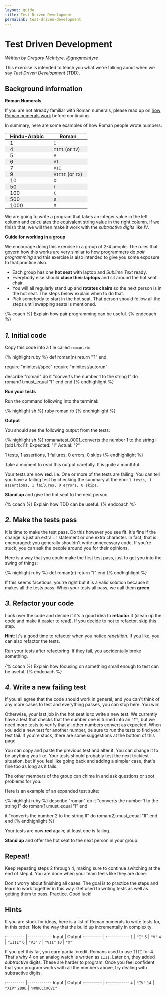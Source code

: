 ```yaml
---
layout: guide
title: Test Driven Development
permalink: test-driven-development
---
```


# Test Driven Development

*Written by Gregory McIntyre, [@gregmcintyre](https://twitter.com/gregmcintyre)*

This exercise is intended to teach you what we're talking about when we say
*Test Driven Development* (TDD).

## Background information

**Roman Numerals**

If you are not already familiar with Roman numerals, please read up
on [how Roman numerals work][Roman numerals] before continuing.

In summary, here are some examples of how Roman people wrote numbers:

<style>
.roman-table th,
.roman-table td { padding: 0 1rem; }
.roman-table thead tr { border-bottom: 1px solid black; }
.roman-table tr:nth-child(even) td { background-color: #eee; }
</style>

<table class="roman-table">
  <thead>
    <tr>
      <th>Hindu-Arabic</th>
      <th>Roman</th>
    </tr>
  </thead>
  <tbody>
    <tr>
      <td>1</td>
      <td><tt>I</tt></td>
    </tr>
    <tr>
      <td>4</td>
      <td><tt>IIII</tt> (or <tt>IV</tt>)</td>
    </tr>
    <tr>
      <td>5</td>
      <td><tt>V</tt></td>
    </tr>
    <tr>
      <td>6</td>
      <td><tt>VI</tt></td>
    </tr>
    <tr>
      <td>7</td>
      <td><tt>VII</tt></td>
    </tr>
    <tr>
      <td>9</td>
      <td><tt>VIIII</tt> (or <tt>IX</tt>)</td>
    </tr>
    <tr>
      <td>10</td>
      <td><tt>X</tt></td>
    </tr>
    <tr>
      <td>50</td>
      <td><tt>L</tt></td>
    </tr>
    <tr>
      <td>100</td>
      <td><tt>C</tt></td>
    </tr>
    <tr>
      <td>500</td>
      <td><tt>D</tt></td>
    </tr>
    <tr>
      <td>1000</td>
      <td><tt>M</tt></td>
    </tr>
  </tbody>
</table>

We are going to write a program that takes an integer value in the left column
and calculates the equivalent string value in the right column. If we finish
that, we will then make it work with the *subtractive digits* like *IV*.

**Guide for working in a group**

We encourage doing this exercise in a group of 2-4 people. The rules that
govern how this works are very similar to how programmers do *pair programming*
and this exercise is also intended to give you some exposure to that practice
also.

- Each group has one **hot seat** with laptop and *Sublime Text* ready.
- Everybody else should **close their laptops** and sit around the hot seat chair.
- You will all regularly stand up and **rotates chairs** so the next person is
  in the hot seat. The steps below explain when to do that.
- Pick somebody to start in the hot seat. That person should follow all the
  steps until swapping seats is mentioned.

{% coach %}
Explain how pair programming can be useful.
{% endcoach %}

## *1.* Initial code

Copy this code into a file called `roman.rb`:

{% highlight ruby %}
def roman(n)
  return "?"
end

require "minitest/spec"
require "minitest/autorun"

describe "roman" do
  it "converts the number 1 to the string I" do
    roman(1).must_equal "I"
  end
end
{% endhighlight %}

**Run your tests**

Run the command following into the terminal:

{% highlight sh %}
ruby roman.rb
{% endhighlight %}

**Output**

You should see the following output from the tests:

{% highlight sh %}
roman#test_0001_converts the number 1 to the string I [tdd1.rb:11]:
Expected: "I"
  Actual: "?"

1 tests, 1 assertions, 1 failures, 0 errors, 0 skips
{% endhighlight %}

Take a moment to read this output carefully. It is quite a mouthful.

Your tests are now **red**. i.e. One or more of the tests are failing. You can
tell you have a failing test by checking the summary at the end: `1 tests, 1
assertions, 1 failures, 0 errors, 0 skips`.

**Stand up** and give the hot seat to the next person.

{% coach %}
Explain how TDD can be useful.
{% endcoach %}

## *2.* Make the tests pass

It is time to make the test pass. Do this however you see fit. It's fine if the
change is just an extra `if` statement or one extra character. In fact, that is
encouraged: you generally shouldn't write unnecessary code. If you're stuck,
you can ask the people around you for their opinions.

Here is a way that you could make the first test pass, just to get you into the
swing of things:

{% highlight ruby %}
def roman(n)
  return "I"
end
{% endhighlight %}

If this seems facetious, you're right but it is a valid solution because it
makes all the tests pass. When your tests all pass, we call them **green**.

## *3.* Refactor your code

Look over the code and decide if it's a good idea to **refactor** it (clean up
the code and make it easier to read). If you decide to not to refactor, skip
this step.

**Hint**: It's a good time to refactor when you notice *repetition*. If you
like, you can also refactor the tests.

Run your tests after refactoring. If they fail, you accidentally broke
something.

{% coach %}
Explain how focusing on something small enough to test can be useful.
{% endcoach %}

## *4.* Write a new failing test

If you all agree that the code should work in general, and you can't think of
any more cases to test and everything passes, you can stop here. You win!

Otherwise, your last job in the hot seat is to write a new test. We currently have a test that checks that the number one is turned into an `"I"`, but we need more tests to verify that all other numbers convert as expected. When you add a new test for another number, be sure to run the tests to find your test fail. If you're stuck, there are some suggestions at the bottom of this page.

You can copy and paste the previous test and alter it. You can change it to be
anything you like. Your tests should probably test the next trickiest
situation, but if you feel like going back and adding a simpler case, that's
fine too as long as it fails.

The other members of the group can chime in and ask questions or spot problems
for you.

Here is an example of an expanded test suite:

{% highlight ruby %}
describe "roman" do
  it "converts the number 1 to the string I" do
    roman(1).must_equal "I"
  end

  it "converts the number 2 to the string II" do
    roman(2).must_equal "II"
  end
end
{% endhighlight %}

Your tests are now **red** again; at least one is failing.

**Stand up** and offer the hot seat to the next person in your group.

## Repeat!

Keep repeating steps 2 through 4, making sure to continue switching at the end
of step 4. You are done when your team feels like they are done.

Don't worry about finishing all cases. The goal is to practice the steps and
learn to work together in this way. Get used to writing tests as well as
getting them to pass. Practice. Good luck!

## Hints

If you are stuck for ideas, here is a list of Roman numerals to write tests
for, in this order. Note the way that the build up incrementally in complexity.

:--------- | :-----------
Input      | Output
:--------- | :-----------
 `1`       | `"I"`
 `5`       | `"V"`
 `4`       | `"IIII"`
 `6`       | `"VI"`
 `7`       | `"VII"`
 `10`      | `"X"`

If you get this far, you earn partial credit. Romans used to use `IIII` for 4.
That's why 4 on an analog watch is written as `IIII`. Later on, they added
*subtractive* digits. These are harder to program. Once you feel confident that
your program works with all the numbers above, try dealing with subtractive
digits.

:--------- | :-----------
Input      | Output
:--------- | :-----------
`4`        | `"IV"`
`14`       | `"XIV"`
`2896`     | `"MMDCCCXCVI"`

[Roman numerals]: https://www.onlineconversion.com/roman_numerals_advanced.htm

